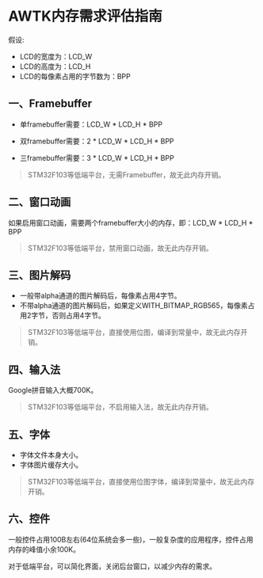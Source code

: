 # AWTK内存需求评估指南

假设:

* LCD的宽度为：LCD\_W
* LCD的高度为：LCD\_H
* LCD的每像素占用的字节数为：BPP

## 一、Framebuffer

* 单framebuffer需要：LCD\_W * LCD\_H * BPP

* 双framebuffer需要：2 * LCD\_W * LCD\_H * BPP

* 三framebuffer需要：3 * LCD\_W * LCD\_H * BPP

> STM32F103等低端平台，无需Framebuffer，故无此内存开销。
> 
## 二、窗口动画

如果启用窗口动画，需要两个framebuffer大小的内存，即：LCD\_W * LCD\_H * BPP

> STM32F103等低端平台，禁用窗口动画，故无此内存开销。

## 三、图片解码

* 一般带alpha通道的图片解码后，每像素占用4字节。
* 不带alpha通道的图片解码后，如果定义WITH\_BITMAP\_RGB565，每像素占用2字节，否则占用4字节。

> STM32F103等低端平台，直接使用位图，编译到常量中，故无此内存开销。
 
## 四、输入法

Google拼音输入大概700K。

> STM32F103等低端平台，不启用输入法，故无此内存开销。

## 五、字体

* 字体文件本身大小。
* 字体图片缓存大小。

> STM32F103等低端平台，直接使用位图字体，编译到常量中，故无此内存开销。

## 六、控件

一般控件占用100B左右(64位系统会多一些)，一般复杂度的应用程序，控件占用内存的峰值小余100K。

对于低端平台，可以简化界面，关闭后台窗口，以减少内存的需求。
